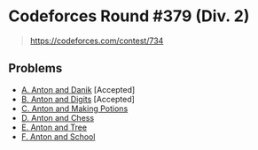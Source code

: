 # Codeforces Round #379 (Div. 2)

> https://codeforces.com/contest/734

## Problems

* [A. Anton and Danik](https://codeforces.com/contest/734/problem/A) [Accepted]
* [B. Anton and Digits](https://codeforces.com/contest/734/problem/B) [Accepted]
* [C. Anton and Making Potions](https://codeforces.com/contest/734/problem/C)
* [D. Anton and Chess](https://codeforces.com/contest/734/problem/D)
* [E. Anton and Tree](https://codeforces.com/contest/734/problem/E)
* [F. Anton and School](https://codeforces.com/contest/734/problem/F)
